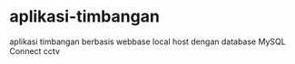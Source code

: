 # aplikasi-timbangan
aplikasi timbangan berbasis webbase local host dengan database MySQL
Connect cctv
